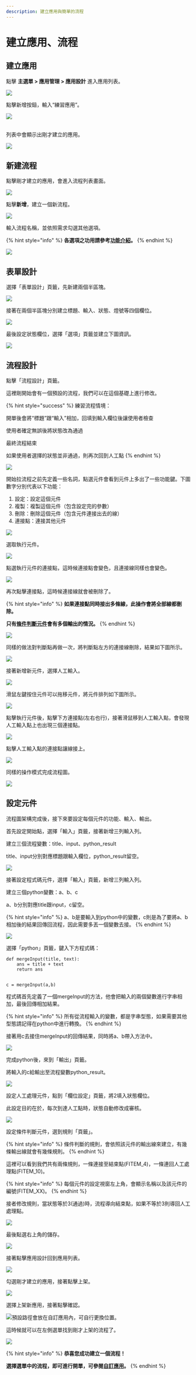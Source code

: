 ```yaml
---
description: 建立應用與簡單的流程
---
```


# 建立應用、流程

## 建立應用

點擊 **主選單 > 應用管理 > 應用設計** 進入應用列表。

![](../.gitbook/assets/jie-tu-20200714-xia-wu-4.49.06.png)

點擊新增按鈕，輸入“練習應用”。

![](../.gitbook/assets/jie-tu-20200714-xia-wu-4.49.18.png)

\
列表中會顯示出剛才建立的應用。

![](../.gitbook/assets/jie-tu-20200714-xia-wu-4.49.37.png)

## 新建流程

點擊剛才建立的應用，會進入流程列表畫面。

![](../.gitbook/assets/jie-tu-20200714-xia-wu-4.49.50.png)

點擊**新增**，建立一個新流程。

![](../.gitbook/assets/jie-tu-20200817-xia-wu-1.33.22.png)

輸入流程名稱，並依照需求勾選其他選項。

{% hint style="info" %}
**各選項之功用請參考**[**功能介紹**](../5/6.md#xin-jian-bian-ji-liu-cheng-ye-mian-can-shu-she-ding)**。**
{% endhint %}

![](../.gitbook/assets/jie-tu-20200817-shang-wu-10.13.29.png)

## 表單設計

選擇「表單設計」頁籤，先新建兩個半區塊。

![](../.gitbook/assets/jie-tu-20200715-xia-wu-5.36.18.png)

接著在兩個半區塊分別建立標題、輸入、狀態、燈號等四個欄位。

![](../.gitbook/assets/jie-tu-20200714-xia-wu-4.52.46.png)

最後設定狀態欄位，選擇「選項」頁籤並建立下圖資訊。

![](../.gitbook/assets/jie-tu-20200714-xia-wu-4.52.32.png)

## 流程設計

點擊「流程設計」頁籤。

這裡剛開始會有一個預設的流程，我們可以在這個基礎上進行修改。

{% hint style="success" %}
練習流程情境：

開單後會將“標題”跟“輸入”相加，回填到輸入欄位後讓使用者檢查

使用者確定無誤後將狀態改為通過

最終流程結束

如果使用者選擇的狀態並非通過，則再次回到人工點
{% endhint %}

![](../.gitbook/assets/jie-tu-20200714-xia-wu-4.54.08.png)

開始拉流程之前先定義一些名詞，點選元件會看到元件上多出了一些功能鍵。下圖數字分別代表以下功能：

1. 設定：設定這個元件
2. 複製：複製這個元件（包含設定完的參數）
3. 刪除：刪除這個元件（包含元件連接出去的線）
4. 連接點：連接其他元件

![](../.gitbook/assets/jie-tu-20200715-xia-wu-5.13.35.png)

選取執行元件。

![](../.gitbook/assets/jie-tu-20200714-xia-wu-4.58.54.png)

點選執行元件的連接點，這時候連接點會變色，且連接線同樣也會變色。

![](../.gitbook/assets/jie-tu-20200714-xia-wu-4.59.05.png)

再次點擊連接點，這時候連接線就會被刪除了。

{% hint style="info" %}
**如果連接點同時接出多條線，此操作會將全部線都刪除。**

**只有**[**條件判斷元件**](../5/6.md#liu-cheng-lie-biao)**會有多個輸出的情況。**
{% endhint %}

![](../.gitbook/assets/jie-tu-20200714-xia-wu-4.59.12.png)

同樣的做法對判斷點再做一次，將判斷點左方的連接線刪除，結果如下圖所示。

![](../.gitbook/assets/jie-tu-20200714-xia-wu-4.59.21.png)

接著新增新元件，選擇人工輸入。

![](../.gitbook/assets/jie-tu-20200714-xia-wu-4.56.03.png)

滑鼠左鍵按住元件可以拖移元件，將元件排列如下圖所示。

![](../.gitbook/assets/jie-tu-20200714-xia-wu-5.01.28.png)

點擊執行元件後，點擊下方連接點(左右也行)，接著滑鼠移到人工輸入點，會發現人工輸入點上也出現三個連接點。

![](../.gitbook/assets/jie-tu-20200714-xia-wu-5.01.42.png)

點擊人工輸入點的連接點讓線接上。

![](../.gitbook/assets/jie-tu-20200715-shang-wu-10.03.06.png)

同樣的操作模式完成流程圖。

![](../.gitbook/assets/jie-tu-20200715-shang-wu-10.04.26.png)

## 設定元件

流程圖架構完成後，接下來要設定每個元件的功能、輸入、輸出。

首先設定開始點，選擇「輸入」頁籤，接著新增三列輸入列。

建立三個流程變數：title、input、python\_result

title、input分別對應標題跟輸入欄位，python\_result留空。

![](../.gitbook/assets/jie-tu-20200714-xia-wu-5.03.09.png)

接著設定程式碼元件，選擇「輸入」頁籤，新增三列輸入列。

建立三個python變數：a、b、c

a、b分別對應title跟input，c留空。

{% hint style="info" %}
a、b是要輸入到python中的變數，c則是為了要將a、b相加後的結果回傳回流程，因此需要多丟一個變數去接。
{% endhint %}

![](../.gitbook/assets/jie-tu-20200714-xia-wu-5.04.07.png)

選擇「python」頁籤，鍵入下方程式碼：

```
def mergeInput(title, text):
    ans = title + text
    return ans


c = mergeInput(a,b)
```

程式碼首先定義了一個mergeInput的方法，他會把輸入的兩個變數進行字串相加，最後回傳相加結果。

{% hint style="info" %}
所有從流程輸入的變數，都是字串型態，如果需要其他型態請記得在python中進行轉換。
{% endhint %}

接著用c去接住mergeInput的回傳結果，同時將a、b帶入方法中。

![](../.gitbook/assets/jie-tu-20200714-xia-wu-5.06.48.png)

完成python後，來到「輸出」頁籤。

將輸入的c給輸出至流程變數python\_result。

![](../.gitbook/assets/jie-tu-20200714-xia-wu-5.07.08.png)

設定人工處理元件，點到「欄位設定」頁籤，將2填入狀態欄位。

此設定目的在於，每次到達人工點時，狀態自動修改成審核。

![](../.gitbook/assets/jie-tu-20200714-xia-wu-5.08.09.png)

設定條件判斷元件，選到規則「頁籤」。

{% hint style="info" %}
條件判斷的規則，會依照該元件的輸出線來建立，有幾條輸出線就會有幾條規則。
{% endhint %}

這裡可以看到我們共有兩條規則，一條連接至結束點(FITEM\_4)，一條連回人工處理點(FITEM\_10)。

{% hint style="info" %}
每個元件的設定視窗左上角，會顯示名稱以及該元件的編號(FITEM\_XX)。
{% endhint %}

接者修改規則，當狀態等於3(通過)時，流程導向結束點，如果不等於3則導回人工處理點。

![](../.gitbook/assets/jie-tu-20200714-xia-wu-5.08.57.png)

最後點選右上角的儲存。

![](../.gitbook/assets/jie-tu-20200714-xia-wu-5.09.48.png)

接著點擊應用設計回到應用列表。

![](../.gitbook/assets/jie-tu-20200723-xia-wu-3.16.39.png)

勾選剛才建立的應用，接著點擊上架。

![](../.gitbook/assets/jie-tu-20200723-xia-wu-3.23.48.png)

選擇上架新應用，接著點擊確認。

![預設路徑會放在自訂應用內，可自行更換位置。](../.gitbook/assets/jie-tu-20200723-xia-wu-3.27.39.png)

這時候就可以在左側選單找到剛才上架的流程了。

![](../.gitbook/assets/jie-tu-20200723-xia-wu-3.32.14.png)

{% hint style="info" %}
**恭喜您成功建立一個流程！**

**選擇選單中的流程，即可進行開單，可參閱**[**自訂應用**](../5/7.md)**。**
{% endhint %}

